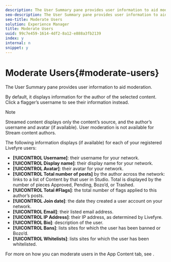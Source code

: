 ```yaml
---
description: The User Summary pane provides user information to aid moderation.
seo-description: The User Summary pane provides user information to aid moderation.
seo-title: Moderate Users
solution: Experience Manager
title: Moderate Users
uuid: 99c7e459-1614-4df2-8a12-e888a3fb2139
index: y
internal: n
snippet: y
---
```


# Moderate Users{#moderate-users}

The User Summary pane provides user information to aid moderation.

By default, it displays information for the author of the selected content. Click a flagger’s username to see their information instead.

>[!NOTE]
>
>Streamed content displays only the content’s source, and the author’s username and avatar (if available). User moderation is not available for Stream content authors.

The following information displays (if available) for each of your registered Livefyre users:

* **[!UICONTROL Username]**: their username for your network.
* **[!UICONTROL Display name]**: their display name for your network.
* **[!UICONTROL Avatar]**: their avatar for your network.
* **[!UICONTROL Total number of posts]** by the author across the network: links to a list of Content by that user in Studio. Total is displayed by the number of pieces Approved, Pending, Bozo’d, or Trashed.
* **[!UICONTROL Total #Flags]**: the total number of flags applied to this author’s posts.
* **[!UICONTROL Join date]**: the date they created a user account on your network.
* **[!UICONTROL Email]**: their listed email address.
* **[!UICONTROL IP Address]**: their IP address, as determined by Livefyre.
* **[!UICONTROL Bio]**: description of the user. 
* **[!UICONTROL Bans]**: lists sites for which the user has been banned or Bozo’d.
* **[!UICONTROL Whitelists]**: lists sites for which the user has been whitelisted.

For more on how you can moderate users in the App Content tab, see [](../c-about-moderation/c-moderate-content-using-app-content.md#c_moderate_content_using_app_content). 
